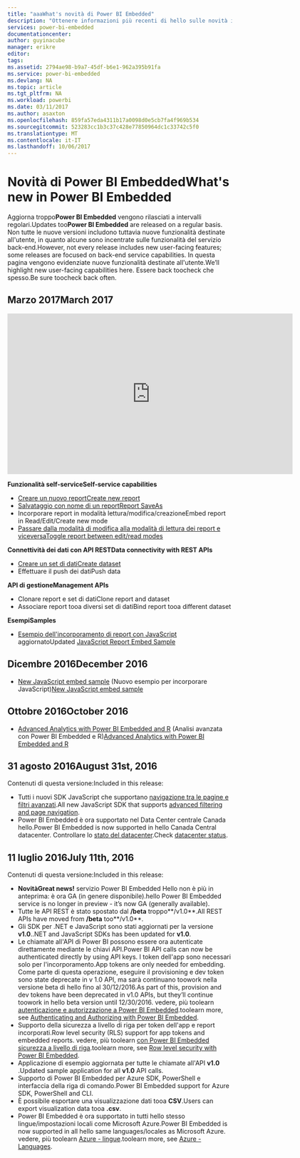 ```yaml
---
title: "aaaWhat's novità di Power BI Embedded"
description: "Ottenere informazioni più recenti di hello sulle novità in Power BI Embedded"
services: power-bi-embedded
documentationcenter: 
author: guyinacube
manager: erikre
editor: 
tags: 
ms.assetid: 2794ae98-b9a7-45df-b6e1-962a395b91fa
ms.service: power-bi-embedded
ms.devlang: NA
ms.topic: article
ms.tgt_pltfrm: NA
ms.workload: powerbi
ms.date: 03/11/2017
ms.author: asaxton
ms.openlocfilehash: 859fa57eda4311b17a0098d0e5cb7fa4f969b534
ms.sourcegitcommit: 523283cc1b3c37c428e77850964dc1c33742c5f0
ms.translationtype: MT
ms.contentlocale: it-IT
ms.lasthandoff: 10/06/2017
---
```

# <a name="whats-new-in-power-bi-embedded"></a><span data-ttu-id="06cde-103">Novità di Power BI Embedded</span><span class="sxs-lookup"><span data-stu-id="06cde-103">What's new in Power BI Embedded</span></span>

<span data-ttu-id="06cde-104">Aggiorna troppo**Power BI Embedded** vengono rilasciati a intervalli regolari.</span><span class="sxs-lookup"><span data-stu-id="06cde-104">Updates too**Power BI Embedded** are released on a regular basis.</span></span> <span data-ttu-id="06cde-105">Non tutte le nuove versioni includono tuttavia nuove funzionalità destinate all'utente, in quanto alcune sono incentrate sulle funzionalità del servizio back-end.</span><span class="sxs-lookup"><span data-stu-id="06cde-105">However, not every release includes new user-facing features; some releases are focused on back-end service capabilities.</span></span> <span data-ttu-id="06cde-106">In questa pagina vengono evidenziate nuove funzionalità destinate all'utente.</span><span class="sxs-lookup"><span data-stu-id="06cde-106">We’ll highlight new user-facing capabilities here.</span></span> <span data-ttu-id="06cde-107">Essere back toocheck che spesso.</span><span class="sxs-lookup"><span data-stu-id="06cde-107">Be sure toocheck back often.</span></span>

## <a name="march-2017"></a><span data-ttu-id="06cde-108">Marzo 2017</span><span class="sxs-lookup"><span data-stu-id="06cde-108">March 2017</span></span>

<iframe width="640" height="360" src="https://www.youtube.com/embed/ibuN4DzCl5c?showinfo=0" frameborder="0" allowfullscreen></iframe>

<span data-ttu-id="06cde-109">**Funzionalità self-service**</span><span class="sxs-lookup"><span data-stu-id="06cde-109">**Self-service capabilities**</span></span>

* [<span data-ttu-id="06cde-110">Creare un nuovo report</span><span class="sxs-lookup"><span data-stu-id="06cde-110">Create new report</span></span>](power-bi-embedded-create-report-from-dataset.md)
* [<span data-ttu-id="06cde-111">Salvataggio con nome di un report</span><span class="sxs-lookup"><span data-stu-id="06cde-111">Report SaveAs</span></span>](power-bi-embedded-save-reports.md)
* <span data-ttu-id="06cde-112">Incorporare report in modalità lettura/modifica/creazione</span><span class="sxs-lookup"><span data-stu-id="06cde-112">Embed report in Read/Edit/Create new mode</span></span> 
* [<span data-ttu-id="06cde-113">Passare dalla modalità di modifica alla modalità di lettura dei report e viceversa</span><span class="sxs-lookup"><span data-stu-id="06cde-113">Toggle report between edit/read modes</span></span>](power-bi-embedded-toggle-mode.md)

<span data-ttu-id="06cde-114">**Connettività dei dati con API REST**</span><span class="sxs-lookup"><span data-stu-id="06cde-114">**Data connectivity with REST APIs**</span></span>

* [<span data-ttu-id="06cde-115">Creare un set di dati</span><span class="sxs-lookup"><span data-stu-id="06cde-115">Create dataset</span></span>](https://msdn.microsoft.com/library/azure/mt778875.aspx)
* <span data-ttu-id="06cde-116">Effettuare il push dei dati</span><span class="sxs-lookup"><span data-stu-id="06cde-116">Push data</span></span> 

<span data-ttu-id="06cde-117">**API di gestione**</span><span class="sxs-lookup"><span data-stu-id="06cde-117">**Management APIs**</span></span>

* <span data-ttu-id="06cde-118">Clonare report e set di dati</span><span class="sxs-lookup"><span data-stu-id="06cde-118">Clone report and dataset</span></span>
* <span data-ttu-id="06cde-119">Associare report tooa diversi set di dati</span><span class="sxs-lookup"><span data-stu-id="06cde-119">Bind report tooa different dataset</span></span>

<span data-ttu-id="06cde-120">**Esempi**</span><span class="sxs-lookup"><span data-stu-id="06cde-120">**Samples**</span></span>

* <span data-ttu-id="06cde-121">[Esempio dell'incorporamento di report con JavaScript](https://microsoft.github.io/PowerBI-JavaScript/demo) aggiornato</span><span class="sxs-lookup"><span data-stu-id="06cde-121">Updated [JavaScript Report Embed Sample](https://microsoft.github.io/PowerBI-JavaScript/demo)</span></span>

## <a name="december-2016"></a><span data-ttu-id="06cde-122">Dicembre 2016</span><span class="sxs-lookup"><span data-stu-id="06cde-122">December 2016</span></span>

* <span data-ttu-id="06cde-123">[New JavaScript embed sample](https://microsoft.github.io/PowerBI-JavaScript/demo/) (Nuovo esempio per incorporare JavaScript)</span><span class="sxs-lookup"><span data-stu-id="06cde-123">[New JavaScript embed sample](https://microsoft.github.io/PowerBI-JavaScript/demo/)</span></span>

## <a name="october-2016"></a><span data-ttu-id="06cde-124">Ottobre 2016</span><span class="sxs-lookup"><span data-stu-id="06cde-124">October 2016</span></span>

* <span data-ttu-id="06cde-125">[Advanced Analytics with Power BI Embedded and R](https://powerbi.microsoft.com/blog/r-in-pbie/) (Analisi avanzata con Power BI Embedded e R)</span><span class="sxs-lookup"><span data-stu-id="06cde-125">[Advanced Analytics with Power BI Embedded and R](https://powerbi.microsoft.com/blog/r-in-pbie/)</span></span>

## <a name="august-31st-2016"></a><span data-ttu-id="06cde-126">31 agosto 2016</span><span class="sxs-lookup"><span data-stu-id="06cde-126">August 31st, 2016</span></span>
<span data-ttu-id="06cde-127">Contenuti di questa versione:</span><span class="sxs-lookup"><span data-stu-id="06cde-127">Included in this release:</span></span>

* <span data-ttu-id="06cde-128">Tutti i nuovi SDK JavaScript che supportano [navigazione tra le pagine e filtri avanzati](power-bi-embedded-interact-with-reports.md).</span><span class="sxs-lookup"><span data-stu-id="06cde-128">All new JavaScript SDK that supports [advanced filtering and page navigation](power-bi-embedded-interact-with-reports.md).</span></span>
* <span data-ttu-id="06cde-129">Power BI Embedded è ora supportato nel Data Center centrale Canada hello.</span><span class="sxs-lookup"><span data-stu-id="06cde-129">Power BI Embedded is now supported in hello Canada Central datacenter.</span></span> <span data-ttu-id="06cde-130">Controllare lo [stato del datacenter](https://azure.microsoft.com/status/).</span><span class="sxs-lookup"><span data-stu-id="06cde-130">Check [datacenter status](https://azure.microsoft.com/status/).</span></span>

## <a name="july-11th-2016"></a><span data-ttu-id="06cde-131">11 luglio 2016</span><span class="sxs-lookup"><span data-stu-id="06cde-131">July 11th, 2016</span></span>
<span data-ttu-id="06cde-132">Contenuti di questa versione:</span><span class="sxs-lookup"><span data-stu-id="06cde-132">Included in this release:</span></span>

* <span data-ttu-id="06cde-133">**Novità**</span><span class="sxs-lookup"><span data-stu-id="06cde-133">**Great news!**</span></span> <span data-ttu-id="06cde-134">servizio Power BI Embedded Hello non è più in anteprima: è ora GA (in genere disponibile).</span><span class="sxs-lookup"><span data-stu-id="06cde-134">hello Power BI Embedded service is no longer in preview - it’s now GA (generally available).</span></span>  
* <span data-ttu-id="06cde-135">Tutte le API REST è stato spostato dal **/beta** troppo**/v1.0**.</span><span class="sxs-lookup"><span data-stu-id="06cde-135">All REST APIs have moved from **/beta** too**/v1.0**.</span></span>
* <span data-ttu-id="06cde-136">Gli SDK per .NET e JavaScript sono stati aggiornati per la versione **v1.0**.</span><span class="sxs-lookup"><span data-stu-id="06cde-136">.NET and JavaScript SDKs has been updated for **v1.0**.</span></span>
* <span data-ttu-id="06cde-137">Le chiamate all'API di Power BI possono essere ora autenticate direttamente mediante le chiavi API.</span><span class="sxs-lookup"><span data-stu-id="06cde-137">Power BI API calls can now be authenticated directly by using API keys.</span></span> <span data-ttu-id="06cde-138">I token dell'app sono necessari solo per l'incorporamento.</span><span class="sxs-lookup"><span data-stu-id="06cde-138">App tokens are only needed for embedding.</span></span> <span data-ttu-id="06cde-139">Come parte di questa operazione, eseguire il provisioning e dev token sono state deprecate in v 1.0 API, ma sarà continuano toowork nella versione beta di hello fino al 30/12/2016.</span><span class="sxs-lookup"><span data-stu-id="06cde-139">As part of this, provision and dev tokens have been deprecated in v1.0 APIs, but they’ll continue toowork in hello beta version until 12/30/2016.</span></span> <span data-ttu-id="06cde-140">vedere, più toolearn [autenticazione e autorizzazione a Power BI Embedded](power-bi-embedded-app-token-flow.md).</span><span class="sxs-lookup"><span data-stu-id="06cde-140">toolearn more, see [Authenticating and Authorizing with Power BI Embedded](power-bi-embedded-app-token-flow.md).</span></span>
* <span data-ttu-id="06cde-141">Supporto della sicurezza a livello di riga per token dell'app e report incorporati.</span><span class="sxs-lookup"><span data-stu-id="06cde-141">Row level security (RLS) support for app tokens and embedded reports.</span></span> <span data-ttu-id="06cde-142">vedere, più toolearn [con Power BI Embedded sicurezza a livello di riga](power-bi-embedded-rls.md).</span><span class="sxs-lookup"><span data-stu-id="06cde-142">toolearn more, see [Row level security with Power BI Embedded](power-bi-embedded-rls.md).</span></span>
* <span data-ttu-id="06cde-143">Applicazione di esempio aggiornata per tutte le chiamate all'API **v1.0** .</span><span class="sxs-lookup"><span data-stu-id="06cde-143">Updated sample application for all **v1.0** API calls.</span></span>
* <span data-ttu-id="06cde-144">Supporto di Power BI Embedded per Azure SDK, PowerShell e interfaccia della riga di comando.</span><span class="sxs-lookup"><span data-stu-id="06cde-144">Power BI Embedded support for Azure SDK, PowerShell and CLI.</span></span>
* <span data-ttu-id="06cde-145">È possibile esportare una visualizzazione dati tooa **CSV**.</span><span class="sxs-lookup"><span data-stu-id="06cde-145">Users can export visualization data tooa **.csv**.</span></span>
* <span data-ttu-id="06cde-146">Power BI Embedded è ora supportato in tutti hello stesso lingue/impostazioni locali come Microsoft Azure.</span><span class="sxs-lookup"><span data-stu-id="06cde-146">Power BI Embedded is now supported in all hello same languages/locales as Microsoft Azure.</span></span> <span data-ttu-id="06cde-147">vedere, più toolearn [Azure - lingue](http://social.technet.microsoft.com/wiki/contents/articles/4234.windows-azure-extent-of-localization.aspx).</span><span class="sxs-lookup"><span data-stu-id="06cde-147">toolearn more, see  [Azure - Languages](http://social.technet.microsoft.com/wiki/contents/articles/4234.windows-azure-extent-of-localization.aspx).</span></span>

